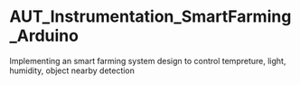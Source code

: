 # AUT_Instrumentation_SmartFarming_Arduino
Implementing an smart farming system design to control tempreture, light, humidity, object nearby detection
